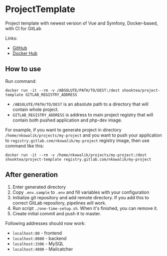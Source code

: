 # ProjectTemplate
Project template with newest version of Vue and Symfony, Docker-based, with CI for GitLab

Links:
* [GitHub](https://github.com/ShookTea/ProjectTemplate)
* [Docker Hub](https://hub.docker.com/r/shooktea/project-template)

## How to use

Run command:
```shell script
docker run -it --rm -v /ABSOLUTE/PATH/TO/DEST:/dest shooktea/project-template GITLAB_REGISTRY_ADDRESS
```

* `/ABSOLUTE/PATH/TO/DEST` is an absolute path to a directory that will contain whole project.
* `GITLAB_REGISTRY_ADDRESS` is address to main project registry that will contain both pushed application and php-dev image.

For example, if you want to generate project in directory `/home/nkowalik/projects/my-project` and you want to push
your application to `registry.gitlab.com/nkowalik/my-project` registry image, then use command like this:

```shell script
docker run -it --rm -v /home/nkowalik/projects/my-project:/dest shooktea/project-template registry.gitlab.com/nkowalik/my-project
```

## After generation

1. Enter generated directory
1. Copy `.env.sample` to `.env` and fill variables with your configuration
1. Initialize git repository and add remote directory. If you add this to correct GitLab repository, pipelines will work.
1. Run script `./one-time-setup.sh`. When it's finished, you can remove it.
1. Create initial commit and push it to master.

Following addresses should now work:
* `localhost:80` - frontend
* `localhost:8080` - backend
* `localhost:3306` - MySQL
* `localhost:4000` - Mailcatcher
